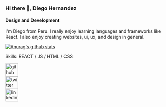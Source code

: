 ### Hi there 👋, Diego Hernandez
#### Design and Development

I'm Diego from Peru. I really enjoy learning languages and frameworks like React. I also enjoy creating websites, ui, ux, and design in general. 

[![Anurag's github stats](https://github-readme-stats.vercel.app/api?username=DiegoHrz)](https://github.com/anuraghazra/github-readme-stats)

Skills: REACT / JS / HTML / CSS

[<img src='https://cdn.jsdelivr.net/npm/simple-icons@3.0.1/icons/github.svg' alt='github' height='40'>](https://github.com/DiegoHrz)  
[<img src='https://cdn.jsdelivr.net/npm/simple-icons@3.0.1/icons/twitter.svg' alt='twitter' height='40'>](https://twitter.com)  
[<img src='https://cdn.jsdelivr.net/npm/simple-icons@3.0.1/icons/linkedin.svg' alt='linkedin' height='40'>](https://www.linkedin.com/in/diego-hern%C3%A1ndez/)  
